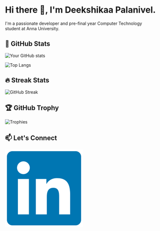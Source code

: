 # Hi there 👋, I'm Deekshikaa Palanivel.

I'm a passionate developer and pre-final year Computer Technology student at Anna University.

## 🚀 GitHub Stats

![Your GitHub stats](https://github-readme-stats.vercel.app/api?username=DeekshiPalanivel&show_icons=true&theme=radical)

![Top Langs](https://github-readme-stats.vercel.app/api/top-langs/?username=DeekshiPalanivel&layout=compact&theme=radical)

## 🔥 Streak Stats

![GitHub Streak](https://streak-stats.demolab.com/?user=DeekshiPalanivel&theme=radical)

## 🏆 GitHub Trophy

![Trophies](https://github-profile-trophy.vercel.app/?username=DeekshiPalanivel&theme=darkhub)

## 📫 Let's Connect
  [![LinkedIn](https://raw.githubusercontent.com/devicons/devicon/master/icons/linkedin/linkedin-original.svg)](https://www.linkedin.com/in/deekshikaapalanivel)

